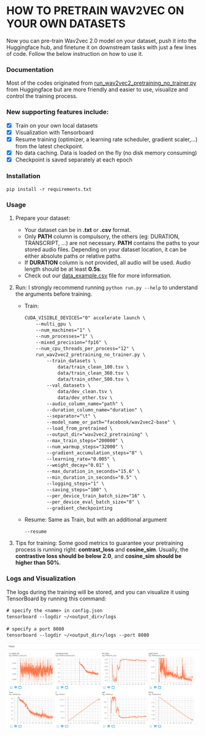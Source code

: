 # HOW TO PRETRAIN WAV2VEC ON YOUR OWN DATASETS
Now you can pre-train Wav2vec 2.0 model on your dataset, push it into the Huggingface hub, and finetune it on downstream tasks with just a few lines of code. Follow the below instruction on how to use it.
<a name = "documentation" ></a>
### Documentation
Most of the codes originated from [run_wav2vec2_pretraining_no_trainer.py](https://github.com/huggingface/transformers/blob/main/examples/pytorch/speech-pretraining/run_wav2vec2_pretraining_no_trainer.py) from Huggingface but are more friendly and easier to use, visualize and control the training process. </br>
### New supporting features include:
- [x] Train on your own local datasets
- [x] Visualization with Tensorboard 
- [x] Resume training (optimizer, a learning rate scheduler, gradient scaler,...) from the latest checkpoint.
- [x] No data caching. Data is loaded on the fly (no disk memory consuming)
- [x] Checkpoint is saved separately at each epoch

<a name = "installation" ></a>
### Installation
```
pip install -r requirements.txt
```

<a name = "usage" ></a>
### Usage
1. Prepare your dataset:
    - Your dataset can be in <b>.txt</b> or <b>.csv</b> format.
    - Only <b>PATH</b> column is compulsory, the others (eg: DURATION, TRANSCRIPT, ...) are not necessary. <b>PATH</b> contains the paths to your stored audio files. Depending on your dataset location, it can be either absolute paths or relative paths. 
    - If <b>DURATION</b> column is not provided, all audio will be used. Audio length should be at least <b>0.5s</b>.
    - Check out our [data_example.csv](examples/data_example.csv) file for more information.

2. Run: I strongly recommend running ```python run.py --help``` to understand the arguments before training.
    - Train:
        ```
        CUDA_VISIBLE_DEVICES="0" accelerate launch \
            --multi_gpu \
            --num_machines="1" \
            --num_processes="1" \
            --mixed_precision="fp16" \
            --num_cpu_threads_per_process="12" \
            run_wav2vec2_pretraining_no_trainer.py \
                --train_datasets \ 
                    data/train_clean_100.tsv \
                    data/train_clean_360.tsv \
                    data/train_other_500.tsv \
                --val_datasets \
                    data/dev_clean.tsv \
                    data/dev_other.tsv \
                --audio_column_name="path" \
                --duration_column_name="duration" \
                --separator="\t" \
                --model_name_or_path="facebook/wav2vec2-base" \
                --load_from_pretrained \
                --output_dir="wav2vec2_pretraining" \
                --max_train_steps="200000" \
                --num_warmup_steps="32000" \
                --gradient_accumulation_steps="8" \
                --learning_rate="0.005" \
                --weight_decay="0.01" \
                --max_duration_in_seconds="15.6" \
                --min_duration_in_seconds="0.5" \
                --logging_steps="1" \
                --saving_steps="100" \
                --per_device_train_batch_size="16" \
                --per_device_eval_batch_size="8" \
                --gradient_checkpointing
        ```
    - Resume: Same as Train, but with an additional argument
        ```
        --resume
        ```
3. Tips for training: Some good metrics to guarantee your pretraining process is running right: <b>contrast_loss</b> and <b>cosine_sim</b>. Usually, the <b>contrastive loss should be below 2.0</b>, and <b>cosine_sim should be higher than 50%</b>. 


<a name = "logs" ></a>
### Logs and Visualization
The logs during the training will be stored, and you can visualize it using TensorBoard by running this command:
```
# specify the <name> in config.json
tensorboard --logdir ~/<output_dir>/logs

# specify a port 8080
tensorboard --logdir ~/<output_dir>/logs --port 8080
```
![tensorboard](examples/TensorBoard.png)
